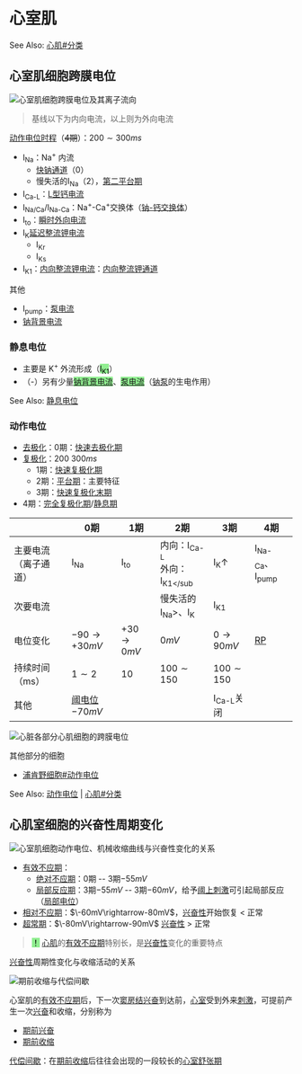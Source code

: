 # 心室肌

See Also: [心肌#分类](心肌.md#分类)

## 心室肌细胞跨膜电位

<img alt='心室肌细胞跨膜电位及其离子流向' src='心室肌细胞跨膜电位及其离子流向.png' align='middle' width="%100" height="%100">

> 基线以下为内向电流，以上则为外向电流<br>

[动作电位时程](动作电位时程.md)（~~4期~~）：$200\sim300ms$

- I<sub>Na</sub>：Na<sup>+</sup> 内流
    - [快钠通道](快钠通道.md)（0）
    - 慢失活的I<sub>Na</sub>（2），[第二平台期](第二平台期.md)
- I<sub>Ca-L</sub>：[L型钙电流](L型钙电流.md)
- I<sub>Na/Ca</sub>/I<sub>Na-Ca</sub>：Na<sup>+</sup>-Ca<sup>+</sup>交换体（[钠-钙交换体](钠-钙交换体.md)）
- I<sub>to</sub>：[瞬时外向电流](瞬时外向电流.md)
- I<sub>K</sub>[延迟整流钾电流](延迟整流钾电流.md)
    - I<sub>Kr</sub>
    - I<sub>Ks</sub>
- I<sub>K1</sub>：[内向整流钾电流](内向整流钾电流.md)：[内向整流钾通道](内向整流钾通道.md)

其他
- I<sub>pump</sub>：[泵电流](泵电流.md)
- [钠背景电流](钠背景电流.md)

### 静息电位

- 主要是 K<sup>+</sup> 外流形成（<mark style="background-color:lightgreen;">I<sub>K1</sub></mark>）
- （-）另有少量<mark style="background-color:lightgreen;">[钠背景电流](钠背景电流.md)</mark>、<mark style="background-color:lightgreen;">[泵电流](泵电流.md)</mark>（[钠泵](钠泵.md)的生电作用）

See Also: [静息电位](静息电位.md)

### 动作电位

- [去极化](去极化.md)：0期：[快速去极化期](快速去极化期.md)
- [复极化](复极化.md)：$200~300ms$
    - 1期：[快速复极化期](快速复极化期.md)
    - 2期：[平台期](平台期.md)：主要特征
    - 3期：[快速复极化末期](快速复极化末期.md)
- 4期：[完全复极化期](完全复极化期.md)/[静息期](静息期.md)

|                      | 0期                        | 1期                 | 2期                                           | 3期                  | 4期                                 |
|----------------------|----------------------------|---------------------|-----------------------------------------------|----------------------|-------------------------------------|
| 主要电流（离子通道） | I<sub>Na</sub>             | I<sub>to</sub>      | 内向：I<sub>Ca-L</sub><br>外向：I<sub>K1</sub | I<sub>K</sub>↑       | I<sub>Na-Ca</sub>、I<sub>pump</sub> |
| 次要电流             |                            |                     | 慢失活的I<sub>Na</sub>>、I<sub>K</sub>        | I<sub>K1</sub>       |                                     |
| 电位变化             | $-90\rightarrow+30mV$      | $+30\rightarrow0mV$ | $0mV$                                         | $0\rightarrow90mV$   | [RP](RP.md)                         |
| 持续时间（ms）       | $1\sim2$                   | $10$                | $100\sim150$                                  | $100\sim150$         |                                     |
| 其他                 | [阈电位](阈电位.md)$-70mV$ |                     |                                               | I<sub>Ca-L</sub>关闭 |                                     |

<img alt='心脏各部分心肌细胞的跨膜电位' src='心脏各部分心肌细胞的跨膜电位.png' align='middle' width="%100" height="%100">

其他部分的细胞
- [浦肯野细胞#动作电位](浦肯野细胞.md#动作电位)

See Also: [动作电位](动作电位.md) | [心肌#分类](心肌.md#分类)

## 心肌室细胞的兴奋性周期变化

<img alt='心室肌细胞动作电位、机械收缩曲线与兴奋性变化的关系' src='心室肌细胞动作电位、机械收缩曲线与兴奋性变化的关系.png' align='middle' width="%100" height="%100">

- [有效不应期](有效不应期.md)：
    - [绝对不应期](绝对不应期.md)：0期 -- 3期$-55mV$
    - [局部反应期](局部反应期.md)：3期$-55mV$ -- 3期$-60mV$，给予[阈上刺激](阈上刺激.md)可引起局部反应（[局部电位](局部电位.md)）
- [相对不应期](相对不应期.md)：$\-60mV\rightarrow-80mV$，[兴奋性](兴奋性.md)开始恢复 < 正常
- [超常期](超常期.md)：$\-80mV\rightarrow-90mV$ [兴奋性](兴奋性.md) > 正常

> <mark style="background-color:lightgreen;">！</mark> [心肌](心肌.md)的[有效不应期](有效不应期.md)特别长，是[兴奋性](兴奋性.md)变化的重要特点

[兴奋性](兴奋性.md)周期性变化与收缩活动的关系

<img alt='期前收缩与代偿间歇' src='期前收缩与代偿间歇.png' align='middle' width="%100" height="%100">

心室肌的[有效不应期](有效不应期.md)后，下一次[窦房结](窦房结.md)[兴奋](兴奋.md)到达前，[心室](心室.md)受到外来[刺激](刺激.md)，可提前产生一次[兴奋](兴奋.md)和收缩，分别称为
- [期前兴奋](期前兴奋.md)
- [期前收缩](期前收缩.md)

[代偿间歇](代偿间歇.md)：在[期前收缩](期前收缩.md)后往往会出现的一段较长的[心室舒张期](心室舒张期.md)
